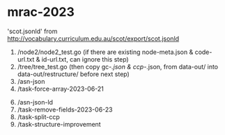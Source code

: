 # mrac-2023

'scot.jsonld' from <http://vocabulary.curriculum.edu.au/scot/export/scot.jsonld>

1. /node2/node2_test.go (if there are existing node-meta.json & code-url.txt & id-url.txt, can ignore this step)
2. /tree/tree_test.go (then copy gc-*.json & ccp-*.json, from data-out/ into data-out/restructure/ before next step)
3. /asn-json
4. /task-force-array-2023-06-21
<!-- 5. /task-remove-fields-2023-06-22 -->
6. /asn-json-ld
7. /task-remove-fields-2023-06-23
8. /task-split-ccp
9. /task-structure-improvement